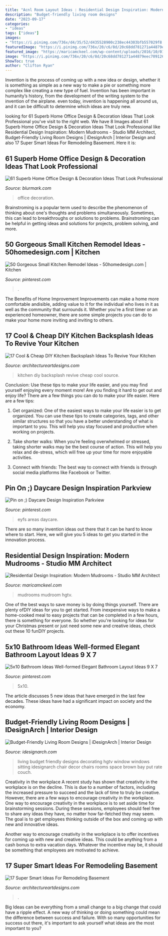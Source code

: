 ```yaml
---
title: "Acnl Room Layout Ideas : Residential Design Inspiration: Modern Mudrooms"
description: "Budget-friendly living room designs"
date: "2023-09-17"
categories:
- "ideas"
tags: ["ideas"]
images:
- "https://i.pinimg.com/736x/d4/35/52/d435528900c238ec44303bfb557029f8.jpg"
featuredImage: "https://i.pinimg.com/736x/20/c6/8d/20c68dd781271a44879eec709126eb1f.jpg"
featured_image: "https://maricamckeel.com/wp-content/uploads/2016/10/01_Crystal-Kitchen-Center-traditional-mudroom-entryway_s3x4.jpg.rend_.hgtvcom.966.1288.jpeg"
image: "https://i.pinimg.com/736x/20/c6/8d/20c68dd781271a44879eec709126eb1f.jpg"
ShowToc: true
author: "Clifton Ryan"
---
```



Invention is the process of coming up with a new idea or design, whether it is something as simple as a new way to make a pie or something more complex like creating a new type of fuel. Invention has been important in humanity’s history, from the development of the writing system to the invention of the airplane. even today, invention is happening all around us, and it can be difficult to determine which ideas are truly new.

	

		
looking for 61 Superb Home Office Design &amp; Decoration Ideas That Look Professional you've visit to the right web. We have 8 Images about 61 Superb Home Office Design &amp; Decoration Ideas That Look Professional like Residential Design Inspiration: Modern Mudrooms - Studio MM Architect, Budget-Friendly Living Room Designs | iDesignArch | Interior Design and also 17 Super Smart Ideas For Remodeling Basement. Here it is:
		
    
## 61 Superb Home Office Design &amp; Decoration Ideas That Look Professional

<img loading=lazy src="https://www.blurmark.com/wp-content/uploads/2017/05/Cute-Little-Home-Office.jpg" onerror="this.onerror=null;this.src='https://tse4.mm.bing.net/th?id=OIP.VyCcdDhskw9PdikBFrEJCgHaLH&amp;pid=15.1';" alt="61 Superb Home Office Design &amp; Decoration Ideas That Look Professional">

_Source: blurmark.com_

>office decoration. 

	

Brainstroming is a popular term used to describe the phenomenon of thinking about one's thoughts and problems simultaneously. Sometimes, this can lead to breakthroughs or solutions to problems. Brainstroming can be helpful in getting ideas and solutions for projects, problem solving, and more.

    
## 50 Gorgeous Small Kitchen Remodel Ideas - 50homedesign.com | Kitchen

<img loading=lazy src="https://i.pinimg.com/736x/d4/35/52/d435528900c238ec44303bfb557029f8.jpg" onerror="this.onerror=null;this.src='https://tse3.mm.bing.net/th?id=OIP.lq8zHYdbcWwRAUyi_ux71AHaLH&amp;pid=15.1';" alt="50 Gorgeous Small Kitchen Remodel Ideas - 50homedesign.com | Kitchen">

_Source: pinterest.com_

>. 

	

The Benefits of Home Improvement
Improvements can make a home more comfortable andisible, adding value to it for the individual who lives in it as well as the community that surrounds it. Whether you're a first timer or an experienced homeowner, there are some simple projects you can do to make your home more inviting and inviting to others.

    
## 17 Cool &amp; Cheap DIY Kitchen Backsplash Ideas To Revive Your Kitchen

<img loading=lazy src="https://www.architectureartdesigns.com/wp-content/uploads/2015/02/1441.jpg" onerror="this.onerror=null;this.src='https://tse1.mm.bing.net/th?id=OIP.6zsyT_tIf-0DRfoWZ32y7QHaJ3&amp;pid=15.1';" alt="17 Cool &amp; Cheap DIY Kitchen Backsplash Ideas To Revive Your Kitchen">

_Source: architectureartdesigns.com_

>kitchen diy backsplash revive cheap cool source. 

	

Conclusion: Use these tips to make your life easier, and you may find yourself enjoying every moment more!
Are you finding it hard to get out and enjoy life? There are a few things you can do to make your life easier. Here are a few tips: 
1. Get organized: One of the easiest ways to make your life easier is to get organized. You can use these tips to create categories, tags, and other similar structures so that you have a better understanding of what is important to you. This will help you stay focused and productive when working on projects. 

2. Take shorter walks: When you’re feeling overwhelmed or stressed, taking shorter walks may be the best course of action. This will help you relax and de-stress, which will free up your time for more enjoyable activities. 

3. Connect with friends: The best way to connect with friends is through social media platforms like Facebook or Twitter.

    
## Pin On ;) Daycare Design Inspiration Parkview

<img loading=lazy src="https://i.pinimg.com/736x/93/29/58/93295824f2042db9df513bd722fbbf0a.jpg" onerror="this.onerror=null;this.src='https://tse3.mm.bing.net/th?id=OIP.HEqLkAyNLpQ1LzRfInyEowHaJ4&amp;pid=15.1';" alt="Pin on ;) Daycare Design Inspiration Parkview">

_Source: pinterest.com_

>eyfs areas daycare. 

	

There are so many invention ideas out there that it can be hard to know where to start. Here, we will give you 5 ideas to get you started in the innovation process.

    
## Residential Design Inspiration: Modern Mudrooms - Studio MM Architect

<img loading=lazy src="https://maricamckeel.com/wp-content/uploads/2016/10/01_Crystal-Kitchen-Center-traditional-mudroom-entryway_s3x4.jpg.rend_.hgtvcom.966.1288.jpeg" onerror="this.onerror=null;this.src='https://tse3.mm.bing.net/th?id=OIP.B0s1cIAY7ePsNks2GgHh8QHaJ4&amp;pid=15.1';" alt="Residential Design Inspiration: Modern Mudrooms - Studio MM Architect">

_Source: maricamckeel.com_

>mudrooms mudroom hgtv. 

	

One of the best ways to save money is by doing things yourself. There are plenty ofDIY ideas for you to get started. From inexpensive ways to make a home-cooked meal to easy projects that can be completed in a few hours, there is something for everyone. So whether you're looking for ideas for your Christmas present or just need some new and creative ideas, check out these 10 funDIY projects.

    
## 5x10 Bathroom Ideas Well-formed Elegant Bathroom Layout Ideas 9 X 7

<img loading=lazy src="https://i.pinimg.com/736x/20/c6/8d/20c68dd781271a44879eec709126eb1f.jpg" onerror="this.onerror=null;this.src='https://tse2.mm.bing.net/th?id=OIP.ferWmnuQ_z4jCCqR3opTVgHaJ3&amp;pid=15.1';" alt="5x10 Bathroom Ideas Well-formed Elegant Bathroom Layout Ideas 9 X 7">

_Source: pinterest.com_

>5x10. 

	

The article discusses 5 new ideas that have emerged in the last few decades. These ideas have had a significant impact on society and the economy.

    
## Budget-Friendly Living Room Designs | IDesignArch | Interior Design

<img loading=lazy src="http://www.idesignarch.com/wp-content/uploads/Budget-Friendly-Living-Room-Design_8.jpg" onerror="this.onerror=null;this.src='https://tse1.mm.bing.net/th?id=OIP.mXuch1DOoqxxc919rOS29QHaJ3&amp;pid=15.1';" alt="Budget-Friendly Living Room Designs | iDesignArch | Interior Design">

_Source: idesignarch.com_

>living budget friendly designs decorating hgtv window windows sitting idesignarch chair decor chairs rooms space brown bay put rate couch. 

	

Creativity in the workplace
A recent study has shown that creativity in the workplace is on the decline. This is due to a number of factors, including the increased pressure to succeed and the lack of time to truly be creative. However, there are a few ways to encourage creativity in the workplace.
One way to encourage creativity in the workplace is to set aside time for brainstorming sessions. During these sessions, employees should feel free to share any ideas they have, no matter how far-fetched they may seem. The goal is to get employees thinking outside of the box and coming up with new and innovative ideas.

Another way to encourage creativity in the workplace is to offer incentives for coming up with new and creative ideas. This could be anything from a cash bonus to extra vacation days. Whatever the incentive may be, it should be something that employees are motivated to achieve.

    
## 17 Super Smart Ideas For Remodeling Basement

<img loading=lazy src="https://www.architectureartdesigns.com/wp-content/uploads/2015/05/1349-1024x680.jpg" onerror="this.onerror=null;this.src='https://tse1.mm.bing.net/th?id=OIP.RYOevxL-58bo5j5fVXTmLQHaE6&amp;pid=15.1';" alt="17 Super Smart Ideas For Remodeling Basement">

_Source: architectureartdesigns.com_

>. 

	

Big Ideas can be everything from a small change to a big change that could have a ripple effect. A new way of thinking or doing something could mean the difference between success and failure. With so many opportunities for success out there, it's important to ask yourself what ideas are the most important to you?

